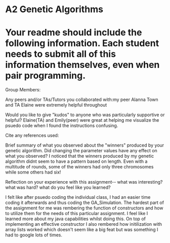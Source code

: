 # A2 Genetic Algorithms

# Your readme should include the following information. Each student needs to submit all of this information themselves, even when pair programming. 

Group Members:

Any peers and/or TAs/Tutors you collaborated with:my peer Alanna Town and TA Elaine were extremely helpful throughout 

Would you like to give "kudos" to anyone who was particularly supportive or helpful? Elaine(TA) and Emily(peer) were great at helping me visualize the psuedo code when I found the instructions confusing.

Cite any references used: 

Brief summary of what you observed about the "winners" produced by your genetic algorithm. Did changing the parameter values have any effect on what you observed?
I noticed that the winners produced by my genetic algorithm didnt seem to have a pattern based on length. Even with a multitude of rounds, some of the winners had only three chromosomes while some others had six!

Reflection on your experience with this assignment-- what was interesting? what was hard? what do you feel like you learned?

I felt like after psuedo coding the individual class, I had an easier time coding it afterwards and thus coding the GA_Simulation. The hardest part of the assignment for me was rembering the function of constructors and how to utilize them for the needs of this particular assignment. I feel like I learned more about my java capabilities whilst doing this. On top of implementing an effective constructor I also rembered how initilization with array lists worked which doesn't seem like a big feat but was something I had to google lots of times.